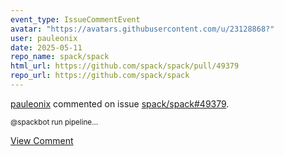```yaml
---
event_type: IssueCommentEvent
avatar: "https://avatars.githubusercontent.com/u/23128868?"
user: pauleonix
date: 2025-05-11
repo_name: spack/spack
html_url: https://github.com/spack/spack/pull/49379
repo_url: https://github.com/spack/spack
---
```


<a href='https://github.com/pauleonix' target='_blank'>pauleonix</a> commented on issue <a href='https://github.com/spack/spack/pull/49379' target='_blank'>spack/spack#49379</a>.

<small>@spackbot run pipeline...</small>

<a href='https://github.com/spack/spack/pull/49379' target='_blank'>View Comment</a>